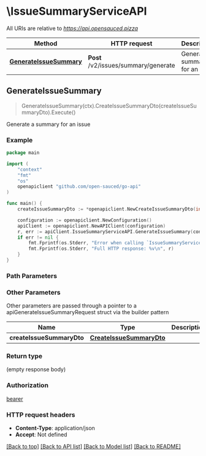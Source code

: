 # \IssueSummaryServiceAPI

All URIs are relative to *https://api.opensauced.pizza*

Method | HTTP request | Description
------------- | ------------- | -------------
[**GenerateIssueSummary**](IssueSummaryServiceAPI.md#GenerateIssueSummary) | **Post** /v2/issues/summary/generate | Generate a summary for an issue



## GenerateIssueSummary

> GenerateIssueSummary(ctx).CreateIssueSummaryDto(createIssueSummaryDto).Execute()

Generate a summary for an issue

### Example

```go
package main

import (
    "context"
    "fmt"
    "os"
    openapiclient "github.com/open-sauced/go-api"
)

func main() {
    createIssueSummaryDto := *openapiclient.NewCreateIssueSummaryDto(int32(250), int32(7), "formal", "english", "IssueTitle_example", "IssueDescription_example", "IssueComments_example") // CreateIssueSummaryDto | 

    configuration := openapiclient.NewConfiguration()
    apiClient := openapiclient.NewAPIClient(configuration)
    r, err := apiClient.IssueSummaryServiceAPI.GenerateIssueSummary(context.Background()).CreateIssueSummaryDto(createIssueSummaryDto).Execute()
    if err != nil {
        fmt.Fprintf(os.Stderr, "Error when calling `IssueSummaryServiceAPI.GenerateIssueSummary``: %v\n", err)
        fmt.Fprintf(os.Stderr, "Full HTTP response: %v\n", r)
    }
}
```

### Path Parameters



### Other Parameters

Other parameters are passed through a pointer to a apiGenerateIssueSummaryRequest struct via the builder pattern


Name | Type | Description  | Notes
------------- | ------------- | ------------- | -------------
 **createIssueSummaryDto** | [**CreateIssueSummaryDto**](CreateIssueSummaryDto.md) |  | 

### Return type

 (empty response body)

### Authorization

[bearer](../README.md#bearer)

### HTTP request headers

- **Content-Type**: application/json
- **Accept**: Not defined

[[Back to top]](#) [[Back to API list]](../README.md#documentation-for-api-endpoints)
[[Back to Model list]](../README.md#documentation-for-models)
[[Back to README]](../README.md)

